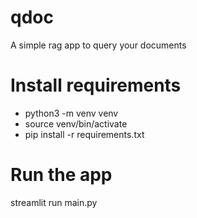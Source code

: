 # qdoc
A simple rag app to query your documents


# Install requirements
- python3 -m venv venv
- source venv/bin/activate
- pip install -r requirements.txt


# Run the app
streamlit run main.py
